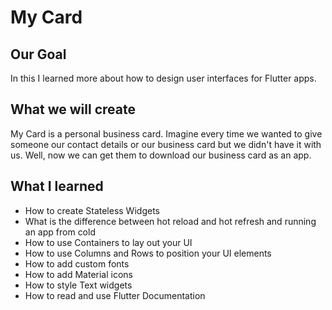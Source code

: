 # My Card

## Our Goal

In this I learned more about how to design user interfaces for Flutter apps.

## What we will create

My Card is a personal business card. Imagine every time we wanted to give someone our contact details or our business card but we didn't have it with us. Well, now we can get them to download our business card as an app.

## What I learned

* How to create Stateless Widgets
* What is the difference between hot reload and hot refresh and running an app from cold
* How to use Containers to lay out your UI
* How to use Columns and Rows to position your UI elements
* How to add custom fonts
* How to add Material icons
* How to style Text widgets
* How to read and use Flutter Documentation
